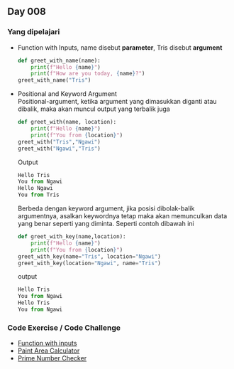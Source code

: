 ## Day 008

### Yang dipelajari
* Function with Inputs, name disebut __parameter__, Tris disebut __argument__
    ```python
    def greet_with_name(name):
        print(f"Hello {name}")
        print(f"How are you today, {name}?")
    greet_with_name("Tris")
    ```
* Positional and Keyword Argument  
    Positional-argument, ketika argument yang dimasukkan diganti atau dibalik, maka akan muncul output yang terbalik juga
    ```python
    def greet_with(name, location):
        print(f"Hello {name}")
        print(f"You from {location}")
    greet_with("Tris","Ngawi")
    greet_with("Ngawi","Tris")
    ```  
    Output
    ```python
    Hello Tris
    You from Ngawi
    Hello Ngawi
    You from Tris
    ```  
    Berbeda dengan keyword argument, jika posisi dibolak-balik argumentnya, asalkan keywordnya tetap maka akan memunculkan data yang benar seperti yang diminta. Seperti contoh dibawah ini
    ```python
    def greet_with_key(name,location):
        print(f"Hello {name}")
        print(f"You from {location}")
    greet_with_key(name="Tris", location="Ngawi")
    greet_with_key(location="Ngawi", name="Tris")
    ```  
    output
    ```python
    Hello Tris
    You from Ngawi
    Hello Tris
    You from Ngawi
    ```
### Code Exercise / Code Challenge

* [Function with inputs](./day-8-start.py)
* [Paint Area Calculator](./day-8-1-exercise.py)
* [Prime Number Checker](./day-8-2-exercise.py)